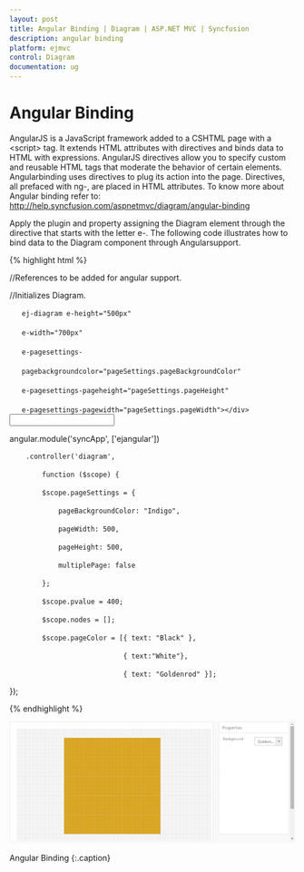 ```yaml
---
layout: post
title: Angular Binding | Diagram | ASP.NET MVC | Syncfusion
description: angular binding
platform: ejmvc
control: Diagram
documentation: ug
---
```


# Angular Binding

AngularJS is a JavaScript framework added to a CSHTML page with a &lt;script&gt; tag. It extends HTML attributes with directives and binds data to HTML with expressions. AngularJS directives allow you to specify custom and reusable HTML tags that moderate the behavior of certain elements. Angularbinding uses directives to plug its action into the page. Directives, all prefaced with ng-, are placed in HTML attributes. To know more about Angular binding refer to: <http://help.syncfusion.com/aspnetmvc/diagram/angular-binding>



Apply the plugin and property assigning the Diagram element through the directive that starts with the letter e-.  The following code illustrates how to bind data to the Diagram component through Angularsupport.



{% highlight html %}



//References to be added for angular support.

<script src="@Url.Content("~/Scripts/angular-min.js")"></script>

<script src="@Url.Content("~/Scripts/ej/ej.unobtrusive.min.js")"></script>

<script src="@Url.Content("~/Scripts/ej/ej.widget.angular latest .min.js")"></script>

//Initializes Diagram.

<div id="diagramCore" 

       ej-diagram e-height="500px" 

       e-width="700px" 

       e-pagesettings-  

       pagebackgroundcolor="pageSettings.pageBackgroundColor"  

       e-pagesettings-pageheight="pageSettings.pageHeight"

       e-pagesettings-pagewidth="pageSettings.pageWidth"></div>



<div>

<input id="Text1" data-bind="ejDropDownList:{ dataSource: pageColor, value: pageBackgroundColor, width: '100px'}"/>

</div>



angular.module('syncApp', ['ejangular'])

        .controller('diagram', 

            function ($scope) {

            $scope.pageSettings = {

                pageBackgroundColor: "Indigo",

                pageWidth: 500,

                pageHeight: 500,

                multiplePage: false

            };

            $scope.pvalue = 400;

            $scope.nodes = [];

            $scope.pageColor = [{ text: "Black" }, 

                                { text:"White"},

                                { text: "Goldenrod" }];

});  



{% endhighlight %}



![](Angular-Binding_images/Angular-Binding_img1.png)

Angular Binding
{:.caption}
